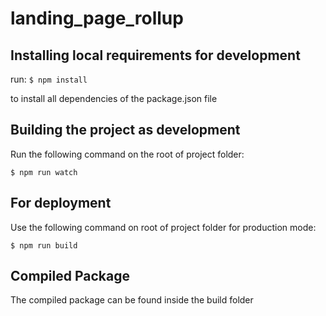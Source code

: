 # landing_page_rollup

## Installing local requirements for development

run:
`$ npm install`

to install all dependencies of the package.json file

## Building the project as development

Run the following command on the root of project folder:

`$ npm run watch`

## For deployment

Use the following command on root of project folder for production mode:

`$ npm run build`

## Compiled Package

The compiled package can be found inside the build folder
